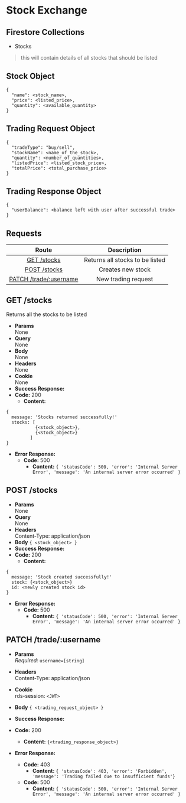 # Stock Exchange

## Firestore Collections

* Stocks
> this will contain details of all stocks that should be listed

## Stock Object

```
{
  "name": <stock_name>,
  "price": <listed_price>,
  "quantity": <available_quantity>
}
```

## Trading Request Object

```
{
  "tradeType": "buy/sell",
  "stockName": <name_of_the_stock>,
  "quantity": <number_of_quantities>,
  "listedPrice": <listed_stock_price>,
  "totalPrice": <total_purchase_price>
}
```

## Trading Response Object

```
{
  "userBalance": <balance left with user after successful trade>
}
```

## **Requests**

|               Route                |    Description    |
| :--------------------------------: | :---------------: |
|      [GET /stocks](#get-stocks)      | Returns all stocks to be listed |
|     [POST /stocks](#post-stocks)     | Creates new stock  |
|     [PATCH /trade/:username](#patch-tradeusername)     | New trading request  |

## **GET /stocks**

Returns all the stocks to be listed

- **Params**  
  None
- **Query**  
  None
- **Body**  
  None
- **Headers**  
  None
- **Cookie**  
  None
- **Success Response:**
- **Code:** 200
  - **Content:**

```
{
  message: 'Stocks returned successfully!'
  stocks: [
           {<stock_object>},
           {<stock_object>}
         ]
}
```

- **Error Response:**
  - **Code:** 500
    - **Content:** `{ 'statusCode': 500, 'error': 'Internal Server Error', 'message': 'An internal server error occurred' }`

## **POST /stocks**

- **Params**  
  None
- **Query**  
  None
- **Headers**  
  Content-Type: application/json
- **Body** `{ <stock_object> }`
- **Success Response:**
- **Code:** 200
  - **Content:**

```
{
  message: 'Stock created successfully!'
  stock: {<stock_object>}
  id: <newly created stock id>
}
```

- **Error Response:**
  - **Code:** 500
    - **Content:** `{ 'statusCode': 500, 'error': 'Internal Server Error', 'message': 'An internal server error occurred' }`

## **PATCH /trade/:username**

- **Params**  
  _Required:_ `username=[string]`

- **Headers**  
  Content-Type: application/json
- **Cookie**  
  rds-session: `<JWT>`
- **Body** `{ <trading_request_object> }`
- **Success Response:**
- **Code:** 200
  - **Content:** `{<trading_response_object>}`
- **Error Response:**
  - **Code:** 403
    - **Content:** `{ 'statusCode': 403, 'error': 'Forbidden', 'message': 'Trading failed due to insufficient funds'}`
  - **Code:** 500
    - **Content:** `{ 'statusCode': 500, 'error': 'Internal Server Error', 'message': 'An internal server error occurred' }`
